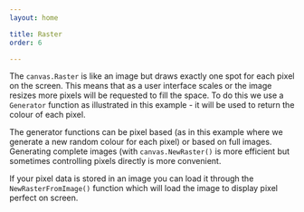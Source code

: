 ```yaml
---
layout: home

title: Raster
order: 6

---
```


The `canvas.Raster` is like an image but draws exactly one spot
for each pixel on the screen. This means that as a user interface
scales or the image resizes more pixels will be requested to fill
the space. To do this we use a `Generator` function as illustrated in
this example - it will be used to return the colour of each pixel.

The generator functions can be pixel based (as in this example where we 
generate a new random colour for each pixel) or based on full images.
Generating complete images (with `canvas.NewRaster()` is more efficient
but sometimes controlling pixels directly is more convenient.

If your pixel data is stored in an image you can load it through the
`NewRasterFromImage()` function which will load the image to display
pixel perfect on screen.